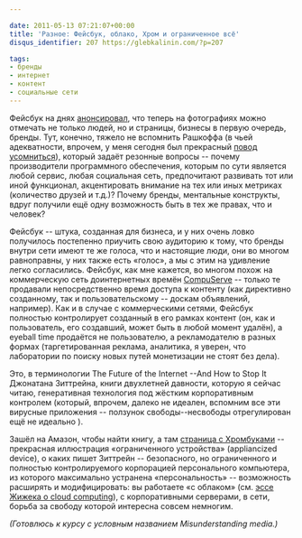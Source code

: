 ```yaml
---

date: 2011-05-13 07:21:07+00:00
title: 'Разное: Фейсбук, облако, Хром и ограниченное всё'
disqus_identifier: 207 https://glebkalinin.com/?p=207

tags:
- бренды
- интернет
- контент
- социальные сети
---
```


Фейсбук на днях [анонсировал](https://www.facebook.com/notes/facebook-pages/feature-launch-photo-tagging-for-pages/10150168953654822), что теперь на фотографиях можно отмечать не только людей, но и страницы, бизнесы в первую очередь, бренды. Тут, конечно, тяжело не вспомнить Рашкоффа (в чьей адекватности, впрочем, у меня сегодня был прекрасный [повод усомниться](http://www.youtube.com/watch?v=JFVz6TXSN0U)), который задаёт резонные вопросы -- почему производители программного обеспечения, которым по сути является любой сервис, любая социальная сеть, предпочитают развивать тот или иной функционал, акцентировать внимание на тех или иных метриках (количество друзей и т.д.)? Почему бренды, ментальные конструкты, вдруг получили ещё одну возможность быть в тех же правах, что и человек? 

<!-- more -->



Фейсбук -- штука, созданная для бизнеса, и у них очень ловко получилось постепенно приучить свою аудиторию к тому, что бренды внутри сети имеют те же голоса, что и настоящие люди, они во многом равноправны, у них также есть «голос», а мы с этим на удивление легко согласились. Фейсбук, как мне кажется, во многом похож на коммерческую сеть доинтернетных времён [CompuServe](http://en.wikipedia.org/wiki/CompuServe) -- только те продавали непосредственно время доступа к контенту (как директивно созданному, так и пользовательскому -- доскам объявлений, например). Как и в случае с коммерческими сетями, Фейсбук полностью контролирует созданный в его рамках контент (он, как и пользователь, его создавший, может быть в любой момент удалён), а eyeball time продаётся не пользователю, а рекламодателю в разных формах (таргетированная реклама, аналитика, я уверен, что лаборатории по поиску новых путей монетизации не стоят без дела). 

Это, в терминологии The Future of the Internet­­ --And How to Stop It Джонатана Зиттрейна, книги двухлетней давности, которую я сейчас читаю, генеративная технология под жёстким корпоративным контролем (который, впрочем, далеко не идеален, вспомним все эти вирусные приложения -- ползунок свободы--несвободы отрегулирован ещё не идеально ).

Зашёл на Амазон, чтобы найти книгу, а там [страница c Хромбуками](http://www.amazon.com/gp/browse.html?node=2858603011#site=884669) -- прекрасная иллюстрация «ограниченного устройства» (appliancized device), о каких пишет Зиттрейн -- безопасного, но ограниченного и полностью контролируемого корпорацией персонального компьютера, из которого максимально устранена «персональность» -- возможность расширять и модифицировать: вы работаете «с облаком» (см. [эссе Жижека о cloud computing](http://www.insidehighered.com/views/2011/05/02/slavoj_zizek_essay_on_cloud_computing_and_privacy)), с корпоративными серверами, в сети, борьба за свободу которой интересна совсем немногим.

_(Готовлюсь к курсу с условным названием Misunderstanding media.)_
